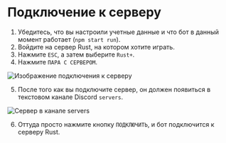 # Подключение к серверу

1. Убедитесь, что вы настроили учетные данные и что бот в данный момент работает (`npm start run`).
2. Войдите на сервер Rust, на котором хотите играть.
3. Нажмите `ESC`, а затем выберите `Rust+`.
4. Нажмите `ПАРА С СЕРВЕРОМ`.

![Изображение подключения к серверу](images/bot_setup/pairing_server.png)

5. После того как вы подключите сервер, он должен появиться в текстовом канале Discord `servers`.

![Сервер в канале servers](images/channels/servers_channel.png)

6. Оттуда просто нажмите кнопку `ПОДКЛЮЧИТЬ`, и бот подключится к серверу Rust.